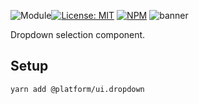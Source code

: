 ![Module](https://img.shields.io/badge/%40platform-ui.dropdown-%23EA4E7E.svg)[![License: MIT](https://img.shields.io/badge/license-MIT-blue.svg)](https://opensource.org/licenses/MIT)
[![NPM](https://img.shields.io/npm/v/@platform/ui.dropdown.svg?colorB=blue&style=flat)](https://www.npmjs.com/package/@platform/ui.dropdown)
![banner](https://uih.sfo2.digitaloceanspaces.com/%40platform/repo-banners/ui.dropdown.png)

Dropdown selection component.

## Setup

    yarn add @platform/ui.dropdown

